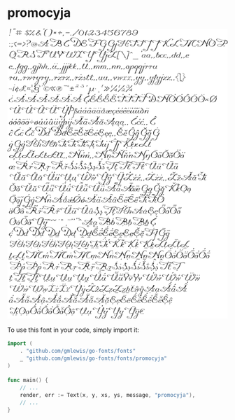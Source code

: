# promocyja

![promocyja](promocyja.png)

To use this font in your code, simply import it:

```go
import (
	. "github.com/gmlewis/go-fonts/fonts"
	_ "github.com/gmlewis/go-fonts/fonts/promocyja"
)

func main() {
	// ...
	render, err := Text(x, y, xs, ys, message, "promocyja"),
	// ...
}
```
